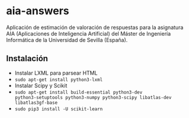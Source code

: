 # aia-answers
Aplicación de estimación de valoración de respuestas para la asignatura AIA (Aplicaciones de Inteligencia Artificial) del Máster de Ingeniería Informática de la Universidad de Sevilla (España).

## Instalación
* Instalar LXML para parsear HTML
 * <code>sudo apt-get install python3-lxml</code>
* Instalar Scipy y Scikit
 * <code>sudo apt-get install build-essential python3-dev python3-setuptools python3-numpy python3-scipy libatlas-dev libatlas3gf-base</code>
 * <code>sudo pip3 install -U scikit-learn</code>